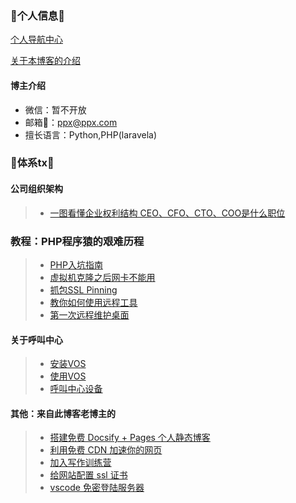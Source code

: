 ### 👋个人信息👋

[个人导航中心](markdown_note/index/index.md)

[关于本博客的介绍](md_test/jie-shao.md)


#### 博主介绍
- 微信：暂不开放
- 邮箱📮：ppx@ppx.com
- 擅长语言：Python,PHP(laravela)



### 👋体系tx👋
#### 公司组织架构
> * [一图看懂企业权利结构 CEO、CFO、CTO、COO是什么职位](markdown_note/tx_company/compay_jiagou.md)

### 教程：PHP程序猿的艰难历程

> * [PHP入坑指南](markdown_note/md_php/index.md)
> * [虚拟机克隆之后网卡不能用](markdown_note/md_jishu/note1.md)
> * [抓包SSL Pinning](markdown_note/md_zhuabao/ssl_Pinning.md)
> * [教你如何使用远程工具](markdown_note/md_teach/yuan-cheng.md)
> * [第一次远程维护桌面](markdown_note/md_weihu/user1.md)

#### 关于呼叫中心

> * [安装VOS](markdown_note/md_voip/vos_install.md)
> * [使用VOS](markdown_note/md_voip/vos_use.md)
> * [呼叫中心设备](markdown_note/callcenter/ipgateway.md)





#### 其他：来自此博客老博主的

> * [搭建免费 Docsify + Pages 个人静态博客](new-blog/README.md)
> * [利用免费 CDN 加速你的网页](speedup-web/speedup-web.md)
> * [加入写作训练营](write-camp/README.md)
> * [给网站配置 ssl 证书](ssl-ngnix/README.md)
> * [vscode 免密登陆服务器](vscode-ssh/vscode-ssh.md)
